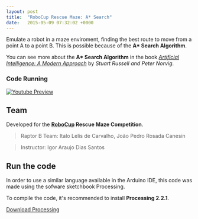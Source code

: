 ```yaml
---
layout: post
title:  "RoboCup Rescue Maze: A* Search"
date:   2015-05-09 07:32:02 +0000
---
```


Emulate a robot in a maze enviroment, finding the best route to move from a point A to a point B. This is possible because of the **A\* Search Algorithm**.

You can see more about the **A\* Search Algorithm** in the book [_Artificial Intelligence: A Modern Approach_](http://aima.cs.berkeley.edu/) by _Stuart Russell and Peter Norvig_.

### Code Running

[![Youtube Preview](/_pics/yt_preview.png)](https://youtu.be/kW7m7xmpSxM)


## Team

Developed for the **[RoboCup](http://www.robocup.org/) Rescue Maze Competition**.

> Raptor B Team: Italo Lelis de Carvalho, João Pedro Rosada Canesin

> Instructor: Igor Araujo Dias Santos

## Run the code

In order to use a similar language available in the Arduino IDE, this code was
made using the sofware sketchbook Processing.

To compile the code, it's recommended to install **Processing 2.2.1**.

[Download Processing](http://processing.org/download/)